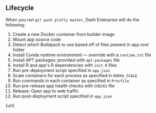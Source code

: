 ## Lifecycle

When you run `git push plotly master`, Dash Enterprise will do the following:

1. Create a new Docker container from builder image
2. Mount app source code
3. Detect which Buildpack to use based off of files present in app root folder
4. Install Conda runtime environment — override with a `runtime.txt` file
5. Install APT packages: provided with `apt-packages` file
6. Install R and app's R dependencies with `init.R` files
7.  Run pre-deployment script specified in `app.json`
8.  Scale containers for each process as specified in `DOKKU_SCALE`
9.  Run commands in each container as specified in `Procfile`
10. Run pre-release app health checks with `CHECKS` file
11. Release: Open app to web traffic
12. Run post-deployment script specified in `app.json`

{url}
